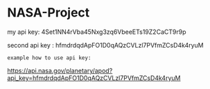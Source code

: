 # NASA-Project



my api key:
   4Set1NN4rVba45Nxg3zq6VbeeETs19Z2CaCT9r9p

second api key :
    hfmdrdqdApFO1D0qAQzCVLzl7PVfmZCsD4k4ryuM



    example how to use api key:
https://api.nasa.gov/planetary/apod?api_key=hfmdrdqdApFO1D0qAQzCVLzl7PVfmZCsD4k4ryuM
